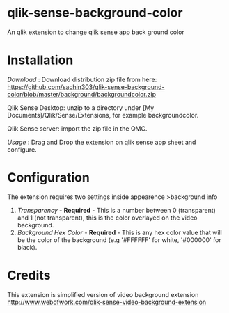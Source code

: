 # qlik-sense-background-color
An qlik extension to change qlik sense app back ground color


# Installation

*Download* : Download distribution zip file from here: https://github.com/sachin303/qlik-sense-background-color/blob/master/background/backgroundcolor.zip

Qlik Sense Desktop: unzip to a directory under [My Documents]/Qlik/Sense/Extensions, for example backgroundcolor.

Qlik Sense server: import the zip file in the QMC.

*Usage* : Drag and Drop the extension on qlik sense app sheet and configure.

# Configuration
The extension requires two settings inside appearence >background info

1. *Transparency* - **Required** - This is a number between 0 (transparent) and 1 (not transparent), this is the color overlayed on the video background.
2. *Background Hex Color* - **Required** - This is any hex color value that will be the color of the background (e.g '#FFFFFF' for white, '#000000' for black).

# Credits
This extension is simplified version of video background extension
http://www.webofwork.com/qlik-sense-video-background-extension